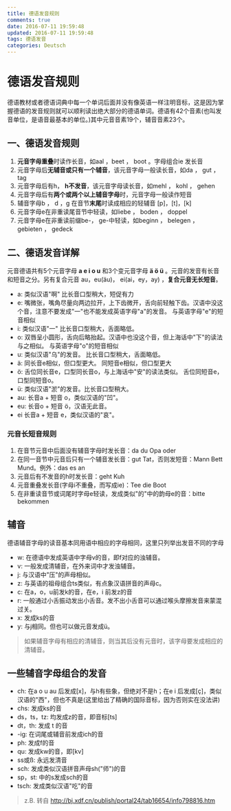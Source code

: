 ```yaml
---
title: 德语发音规则
comments: true
date: 2016-07-11 19:59:48
updated: 2016-07-11 19:59:48
tags: 德语发音
categories: Deutsch
---
```

# 德语发音规则

德语教材或者德语词典中每一个单词后面并没有像英语一样注明音标，这是因为掌握德语的发音规则就可以顺利读出绝大部分的德语单词。德语有42个音素(也叫发音单位，是语音最基本的单位。)其中元音音素19个，辅音音素23个。

## 一、德语发音规则

1. **元音字母重叠**时读作长音，如aal ，beet ， boot 。字母组合ie 发长音
2. 元音字母后**无辅音或只有一个辅音**，该元音字母一般读长音，如da ， gut ， tag
3. 元音字母后有h， **h不发音**，该元音字母读长音，如mehl ， kohl ， gehen
4. 元音字母后有**两个或两个以上辅音字母**时，元音字母一般读作短音
5. 辅音字母b ， d ，g 在音节**末尾**时读成相应的轻辅音 \[p\]，\[t\]，\[k\]
6. 元音字母e在非重读尾音节中轻读，如liebe ， boden ， doppel
7. 元音字母e在非重读前缀be-， ge-中轻读，如beginn ， belegen ， gebieten ， gedeck

## 二、德语发音详解

元音德语共有5个元音字母 **a e i o u** 和3个变元音字母 **ä ö ü** 。元音的发音有长音和短音之分。另有复合元音 au，eu(äu)， ei(ai，ey，ay) ，**复合元音无长短音**。
- a: 类似汉语"啊" 比长音口型稍大，短促有力
- e: 嘴微张，嘴角尽量向两边拉开，上下齿微开，舌向前轻触下齿。汉语中没这个音，注意不要发成"一"也不能发成英语字母"a"的发音。 与英语字母"e"的短音相似
- i: 类似汉语"一" 比长音口型稍大，舌面略低。
- o: 双唇呈小圆形，舌向后略抬起。汉语中也没这个音，但上海话中"下"的读法与之相似。 与英语字母"o"的短音相似
- u: 类似汉语"乌"的发音。 比长音口型稍大，舌面略低。
- ä: 同长音e相似，但口型更大。 同短音e相似，但口型更大
- ö: 舌位同长音e，口型同长音o，与上海话中"安"的读法类似。 舌位同短音e，口型同短音o。
- ü: 类似汉语"淤"的发音。比长音口型稍大。
- au: 长音a + 短音 o，类似汉语的"凹"。
- eu: 长音o + 短音 ö，汉语无此音。
- ei 长音a + 短音 e，类似汉语的"哀"。

### 元音长短音规则
1. 在音节元音中后面没有辅音字母时发长音：da du Opa oder
2. 在同一音节中元音后只有一个辅音发长音：gut Tat，否则发短音：Mann Bett Mund。例外：das es an
3. 元音后有不发音的h时发长音：geht Kuh
4. 元音重叠发长音(字母i不重叠，而写成ie)：Tee die Boot
5. 在非重读音节或词尾时字母e轻读，发成类似"的"中的韵母e的音：bitte bekommen

## 辅音
德语辅音字母的读音基本同用语中相应的字母相同，这里只列举出发音不同的字母
- w: 在德语中发成英语中字母v的音，即f对应的浊辅音。
- v: 一般发成清辅音，在外来词中才发浊辅音。
- j: 与汉语中"压"的声母相似。
- z: 与英语的祖母组合ts类似，有点象汉语拼音的声母c。
- c: 在a，o，u前发k的音，在e，i 前发z的音
- r: 一般通过小舌振动发出小舌音。发不出小舌音可以通过喉头摩擦发音来蒙混过关。
- x: 发成ks的音
- y: 与j相同。但也可以做元音发成ü。

> 如果辅音字母有相应的清辅音，则当其后没有元音时，该字母要发成相应的清辅音。

## 一些辅音字母组合的发音
- ch: 在a o u au 后发成\[x\]，与h有些象，但绝对不是h；在e i 后发成\[ç\]，类似汉语的"西"，但也不真是(这里给出了精确的国际音标，因为否则实在没法讲)
- chs: 发成ks的音
- ds，ts，tz: 均发成z的音，即音标\[ts\]
- dt，th: 发成 t 的音
- \-ig: 在词尾或辅音前发成ich的音
- ph: 发成f的音
- qu: 发成kw的音，即\[kv\]
- ss或ß: 永远发清音
- sch: 发成类似汉语拼音声母sh("师")的音
- sp，st: 中的s发成sch的音
- tsch: 发成类似汉语"吃"的音

> z.B. 转自 http://bj.xdf.cn/publish/portal24/tab16654/info798816.htm
